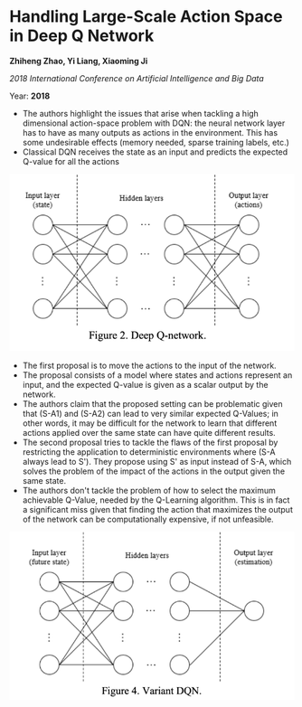# Handling Large-Scale Action Space in Deep Q Network

**Zhiheng Zhao, Yi Liang, Xiaoming Ji**

*2018 International Conference on Artificial Intelligence and Big Data*

Year: **2018**

- The authors highlight the issues that arise when tackling a high dimensional action-space problem with DQN: the neural network layer has to have as many outputs as actions in the environment. This has some undesirable effects (memory needed, sparse training labels, etc.)
- Classical DQN receives the state as an input and predicts the expected Q-value for all the actions

![](./zhao2018/DQN.png)

- The first proposal is to move the actions to the input of the network.
- The proposal consists of a model where states and actions represent an input, and the expected Q-value is given as a scalar output by the network.
- The authors claim that the proposed setting can be problematic given that (S-A1) and (S-A2) can lead to very similar expected Q-Values; in other words, it may be difficult for the network to learn that different actions applied over the same state can have quite different results.
- The second proposal tries to tackle the flaws of the first proposal by restricting the application to deterministic environments where (S-A always lead to S'). They propose using S' as input instead of S-A, which solves the problem of the impact of the actions in the output given the same state.
- The authors don't tackle the problem of how to select the maximum achievable Q-Value, needed by the Q-Learning algorithm. This is in fact a significant miss given that finding the action that maximizes the output of the network can be computationally expensive, if not unfeasible.

![](./zhao2018/DQN-Variant.png)